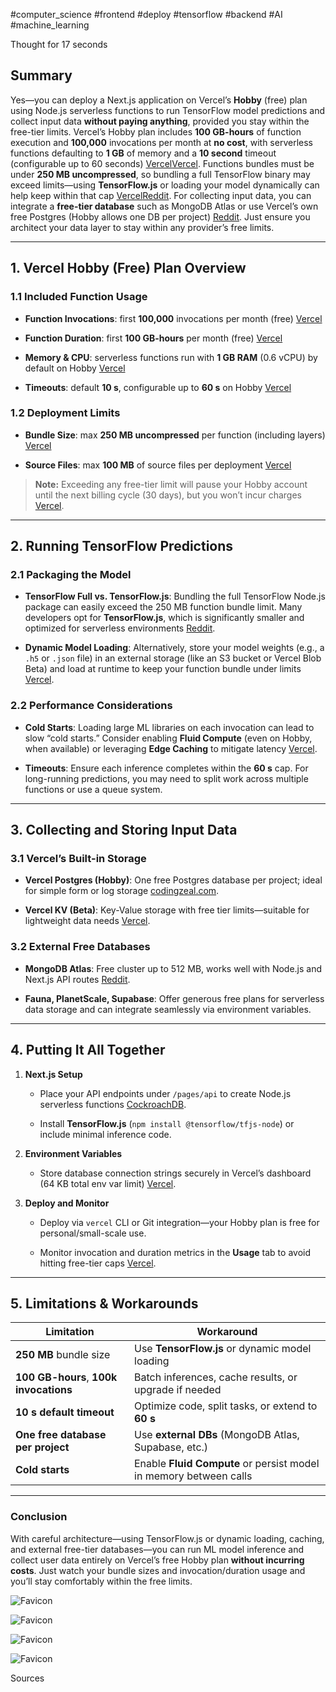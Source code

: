 #computer_science #frontend #deploy #tensorflow #backend #AI #machine_learning 

Thought for 17 seconds

## Summary

Yes—you can deploy a Next.js application on Vercel’s **Hobby** (free) plan using Node.js serverless functions to run TensorFlow model predictions and collect input data **without paying anything**, provided you stay within the free-tier limits. Vercel’s Hobby plan includes **100 GB-hours** of function execution and **100,000** invocations per month at **no cost**, with serverless functions defaulting to **1 GB** of memory and a **10 second** timeout (configurable up to 60 seconds) [Vercel](https://vercel.com/docs/plans/hobby)[Vercel](https://vercel.com/docs/functions/usage-and-pricing). Functions bundles must be under **250 MB uncompressed**, so bundling a full TensorFlow binary may exceed limits—using **TensorFlow.js** or loading your model dynamically can help keep within that cap [Vercel](https://vercel.com/docs/functions/limitations?utm_source=chatgpt.com)[Reddit](https://www.reddit.com/r/learnmachinelearning/comments/1dow37s/deploying_tensorflow_website_to_vercel/?utm_source=chatgpt.com). For collecting input data, you can integrate a **free-tier database** such as MongoDB Atlas or use Vercel’s own free Postgres (Hobby allows one DB per project) [Reddit](https://www.reddit.com/r/nextjs/comments/13dk1fu/which_database_should_i_use_to_deploy_to_vercel/?utm_source=chatgpt.com). Just ensure you architect your data layer to stay within any provider’s free limits.

---

## 1. Vercel Hobby (Free) Plan Overview

### 1.1 Included Function Usage

- **Function Invocations**: first **100,000** invocations per month (free) [Vercel](https://vercel.com/docs/plans/hobby)
    
- **Function Duration**: first **100 GB-hours** per month (free) [Vercel](https://vercel.com/docs/plans/hobby)
    
- **Memory & CPU**: serverless functions run with **1 GB RAM** (0.6 vCPU) by default on Hobby [Vercel](https://vercel.com/docs/functions/configuring-functions/memory?utm_source=chatgpt.com)
    
- **Timeouts**: default **10 s**, configurable up to **60 s** on Hobby [Vercel](https://vercel.com/docs/plans/hobby)
    

### 1.2 Deployment Limits

- **Bundle Size**: max **250 MB uncompressed** per function (including layers) [Vercel](https://vercel.com/docs/functions/limitations?utm_source=chatgpt.com)
    
- **Source Files**: max **100 MB** of source files per deployment [Vercel](https://vercel.com/docs/limits?utm_source=chatgpt.com)
    

> **Note:** Exceeding any free-tier limit will pause your Hobby account until the next billing cycle (30 days), but you won’t incur charges [Vercel](https://vercel.com/docs/plans/hobby).

---

## 2. Running TensorFlow Predictions

### 2.1 Packaging the Model

- **TensorFlow Full vs. TensorFlow.js**: Bundling the full TensorFlow Node.js package can easily exceed the 250 MB function bundle limit. Many developers opt for **TensorFlow.js**, which is significantly smaller and optimized for serverless environments [Reddit](https://www.reddit.com/r/learnmachinelearning/comments/1dow37s/deploying_tensorflow_website_to_vercel/?utm_source=chatgpt.com).
    
- **Dynamic Model Loading**: Alternatively, store your model weights (e.g., a `.h5` or `.json` file) in an external storage (like an S3 bucket or Vercel Blob Beta) and load at runtime to keep your function bundle under limits [Vercel](https://vercel.com/docs/storage?utm_source=chatgpt.com).
    

### 2.2 Performance Considerations

- **Cold Starts**: Loading large ML libraries on each invocation can lead to slow “cold starts.” Consider enabling **Fluid Compute** (even on Hobby, when available) or leveraging **Edge Caching** to mitigate latency [Vercel](https://vercel.com/guides/what-can-i-do-about-vercel-serverless-functions-timing-out?utm_source=chatgpt.com).
    
- **Timeouts**: Ensure each inference completes within the **60 s** cap. For long-running predictions, you may need to split work across multiple functions or use a queue system.
    

---

## 3. Collecting and Storing Input Data

### 3.1 Vercel’s Built-in Storage

- **Vercel Postgres (Hobby)**: One free Postgres database per project; ideal for simple form or log storage [codingzeal.com](https://www.codingzeal.com/post/how-to-store-next-js-form-data-with-vercel-postgres?utm_source=chatgpt.com).
    
- **Vercel KV (Beta)**: Key-Value storage with free tier limits—suitable for lightweight data needs [Vercel](https://vercel.com/docs/storage?utm_source=chatgpt.com).
    

### 3.2 External Free Databases

- **MongoDB Atlas**: Free cluster up to 512 MB, works well with Node.js and Next.js API routes [Reddit](https://www.reddit.com/r/nextjs/comments/13dk1fu/which_database_should_i_use_to_deploy_to_vercel/?utm_source=chatgpt.com).
    
- **Fauna, PlanetScale, Supabase**: Offer generous free plans for serverless data storage and can integrate seamlessly via environment variables.
    

---

## 4. Putting It All Together

1. **Next.js Setup**
    
    - Place your API endpoints under `/pages/api` to create Node.js serverless functions [CockroachDB](https://www.cockroachlabs.com/blog/tutorial-nextjs-vercel-cockroachdb/?utm_source=chatgpt.com).
        
    - Install **TensorFlow.js** (`npm install @tensorflow/tfjs-node`) or include minimal inference code.
        
2. **Environment Variables**
    
    - Store database connection strings securely in Vercel’s dashboard (64 KB total env var limit) [Vercel](https://vercel.com/docs/functions/runtimes?utm_source=chatgpt.com).
        
3. **Deploy and Monitor**
    
    - Deploy via `vercel` CLI or Git integration—your Hobby plan is free for personal/small-scale use.
        
    - Monitor invocation and duration metrics in the **Usage** tab to avoid hitting free-tier caps [Vercel](https://vercel.com/docs/functions/usage-and-pricing).
        

---

## 5. Limitations & Workarounds

|Limitation|Workaround|
|---|---|
|**250 MB** bundle size|Use **TensorFlow.js** or dynamic model loading|
|**100 GB-hours**, **100k invocations**|Batch inferences, cache results, or upgrade if needed|
|**10 s default timeout**|Optimize code, split tasks, or extend to **60 s**|
|**One free database per project**|Use **external DBs** (MongoDB Atlas, Supabase, etc.)|
|**Cold starts**|Enable **Fluid Compute** or persist model in memory between calls|

---

### Conclusion

With careful architecture—using TensorFlow.js or dynamic loading, caching, and external free-tier databases—you can run ML model inference and collect user data entirely on Vercel’s free Hobby plan **without incurring costs**. Just watch your bundle sizes and invocation/duration usage and you’ll stay comfortably within the free limits.

![Favicon](https://www.google.com/s2/favicons?domain=https://www.cockroachlabs.com&sz=32)

![Favicon](https://www.google.com/s2/favicons?domain=https://www.codingzeal.com&sz=32)

![Favicon](https://www.google.com/s2/favicons?domain=https://www.reddit.com&sz=32)

![Favicon](https://www.google.com/s2/favicons?domain=https://vercel.com&sz=32)

Sources